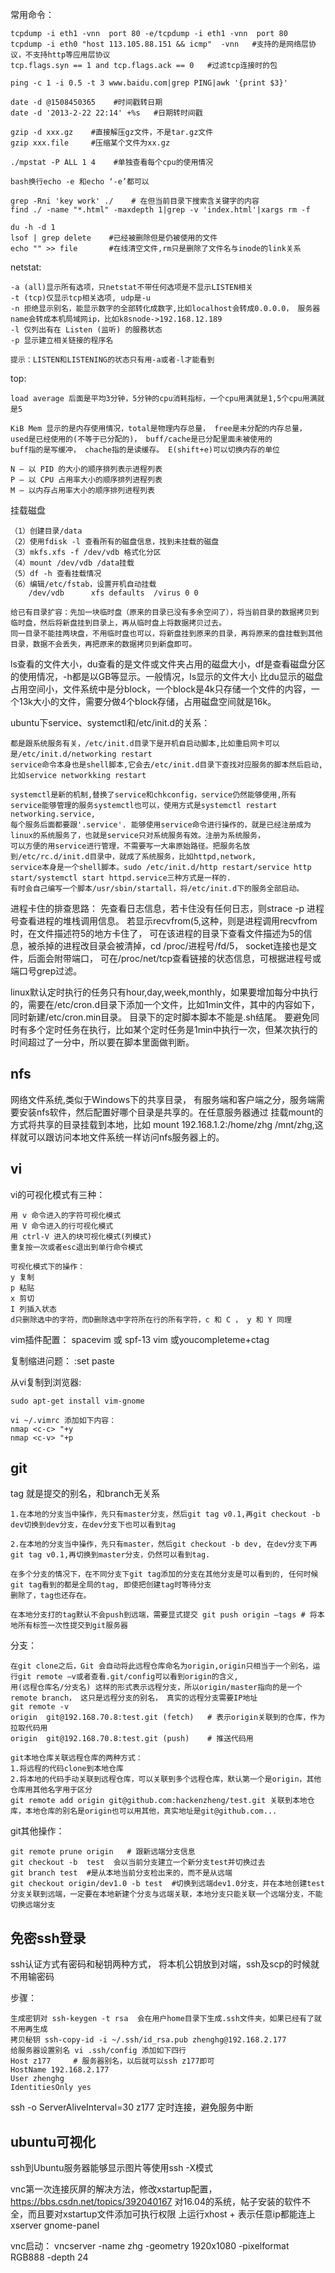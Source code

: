 常用命令： 

    tcpdump -i eth1 -vnn  port 80 -e/tcpdump -i eth1 -vnn  port 80 
    tcpdump -i eth0 "host 113.105.88.151 && icmp"  -vnn   #支持的是网络层协议，不支持http等应用层协议
    tcp.flags.syn == 1 and tcp.flags.ack == 0   #过滤tcp连接时的包
    
    ping -c 1 -i 0.5 -t 3 www.baidu.com|grep PING|awk '{print $3}'
         
    date -d @1508450365    #时间戳转日期
    date -d '2013-2-22 22:14' +%s   #日期转时间戳
    
    gzip -d xxx.gz    #直接解压gz文件，不是tar.gz文件
    gzip xxx.file     #压缩某个文件为xx.gz
    
    ./mpstat -P ALL 1 4    #单独查看每个cpu的使用情况
    
    bash换行echo -e 和echo ‘-e’都可以
    
    grep -Rni 'key work' ./    # 在但当前目录下搜索含关键字的内容
    find ./ -name "*.html" -maxdepth 1|grep -v 'index.html'|xargs rm -f  
    
    du -h -d 1
    lsof | grep delete    #已经被删除但是仍被使用的文件
    echo "" >> file       #在线清空文件,rm只是删除了文件名与inode的link关系

netstat:

    -a (all)显示所有选项，只netstat不带任何选项是不显示LISTEN相关
    -t (tcp)仅显示tcp相关选项, udp是-u
    -n 拒绝显示别名，能显示数字的全部转化成数字,比如localhost会转成0.0.0.0， 服务器name会转成本机局域网ip，比如k8snode->192.168.12.189
    -l 仅列出有在 Listen (监听) 的服務状态
    -p 显示建立相关链接的程序名
    
    提示：LISTEN和LISTENING的状态只有用-a或者-l才能看到
  

top:
    
    load average 后面是平均3分钟，5分钟的cpu消耗指标，一个cpu用满就是1,5个cpu用满就是5
    
    KiB Mem 显示的是内存使用情况，total是物理内存总量， free是未分配的内存总量， used是已经使用的(不等于已分配的)， buff/cache是已分配里面未被使用的
    buff指的是写缓冲， chache指的是读缓存。 E(shift+e)可以切换内存的单位
    
    N – 以 PID 的大小的顺序排列表示进程列表
    P – 以 CPU 占用率大小的顺序排列进程列表
    M – 以内存占用率大小的顺序排列进程列表
    

挂载磁盘 

    （1）创建目录/data
    （2）使用fdisk -l 查看所有的磁盘信息，找到未挂载的磁盘
    （3）mkfs.xfs -f /dev/vdb 格式化分区
    （4）mount /dev/vdb /data挂载
    （5）df -h 查看挂载情况
    （6）编辑/etc/fstab，设置开机自动挂载
        /dev/vdb      xfs defaults  /virus 0 0
         
    给已有目录扩容：先加一块临时盘（原来的目录已没有多余空间了），将当前目录的数据拷贝到临时盘，然后将新盘挂到目录上，再从临时盘上将数据拷贝过去。
    同一目录不能挂两块盘，不用临时盘也可以，将新盘挂到原来的目录，再将原来的盘挂载到其他目录，数据不会丢失，再把原来的数据拷贝到新盘即可。 
    
    
ls查看的文件大小，du查看的是文件或文件夹占用的磁盘大小，df是查看磁盘分区的使用情况，-h都是以GB等显示。一般情况，ls显示的文件大小
比du显示的磁盘占用空间小，文件系统中是分block，一个block是4k只存储一个文件的内容，一个13k大小的文件，需要分做4个block存储，占用磁盘空间就是16k。


ubuntu下service、systemctl和/etc/init.d的关系：

    都是跟系统服务有关，/etc/init.d目录下是开机自启动脚本,比如重启网卡可以是/etc/init.d/networking restart
    service命令本身也是shell脚本,它会去/etc/init.d目录下查找对应服务的脚本然后启动,比如service networkking restart
    
    systemctl是新的机制,替换了service和chkconfig，service仍然能够使用,所有service能够管理的服务systemctl也可以，使用方式是systemctl restart networking.service,
    每个服务后面都要跟'.service'. 能够使用service命令进行操作的，就是已经注册成为linux的系统服务了，也就是service只对系统服务有效。注册为系统服务，
    可以方便的用service进行管理，不需要写一大串原始路径。把服务名放到/etc/rc.d/init.d目录中，就成了系统服务，比如httpd,network, 
    service本身是一个shell脚本。sudo /etc/init.d/http restart/service http start/systemctl start httpd.service三种方式是一样的.   
    有时会自己编写一个脚本/usr/sbin/startall，将/etc/init.d下的服务全部启动。 

进程卡住的排查思路： 
先查看日志信息，若卡住没有任何日志，则strace -p 进程号查看进程的堆栈调用信息。 若显示recvfrom(5,这种，则是进程调用recvfrom时，在文件描述符5的地方卡住了，
可在该进程的目录下查看文件描述为5的信息，被杀掉的进程改目录会被清掉，cd /proc/进程号/fd/5， socket连接也是文件，后面会附带端口， 
可在/proc/net/tcp查看链接的状态信息，可根据进程号或端口号grep过滤。


linux默认定时执行的任务只有hour,day,week,monthly，如果要增加每分中执行的，需要在/etc/cron.d目录下添加一个文件，比如1min文件，其中的内容如下，同时新建/etc/cron.min目录。
目录下的定时脚本脚本不能是.sh结尾。 要避免同时有多个定时任务在执行，比如某个定时任务是1min中执行一次，但某次执行的时间超过了一分中，所以要在脚本里面做判断。


## nfs
网络文件系统,类似于Windows下的共享目录， 有服务端和客户端之分，服务端需要安装nfs软件，然后配置好哪个目录是共享的。在任意服务器通过
挂载mount的方式将共享的目录挂载到本地，比如 mount 192.168.1.2:/home/zhg /mnt/zhg,这样就可以跟访问本地文件系统一样访问nfs服务器上的。



## vi
vi的可视化模式有三种：

    用 v 命令进入的字符可视化模式
    用 V 命令进入的行可视化模式
    用 ctrl-V 进入的块可视化模式(列模式)
    重复按一次或者esc退出到单行命令模式
    
    可视化模式下的操作：
    y 复制
    p 粘贴
    x 剪切
    I 列插入状态
    d只删除选中的字符，而D删除选中字符所在行的所有字符，c 和 C ， y 和 Y 同理
    
vim插件配置： spacevim 或 spf-13 vim 或youcompleteme+ctag

复制缩进问题： :set paste

从vi复制到浏览器:

    sudo apt-get install vim-gnome  
    
    vi ~/.vimrc 添加如下内容：
    nmap <c-c> "+y
    nmap <c-v> "+p

## git

tag 就是提交的别名，和branch无关系

    1.在本地的分支当中操作，先只有master分支，然后git tag v0.1,再git checkout -b dev切换到dev分支，在dev分支下也可以看到tag
    
    2.在本地的分支当中操作，先只有master，然后git checkout -b dev, 在dev分支下再git tag v0.1,再切换到master分支，仍然可以看到tag.
    
    在多个分支的情况下，在不同分支下git tag添加的分支在其他分支是可以看到的, 任何时候git tag看到的都是全局的tag, 即使把创建tag时等待分支
    删除了，tag也还存在。
    
    在本地分支打的tag默认不会push到远端，需要显式提交 git push origin –tags # 将本地所有标签一次性提交到git服务器

分支：
    
    在git clone之后，Git 会自动将此远程仓库命名为origin,origin只相当于一个别名，运行git remote –v或者查看.git/config可以看到origin的含义,
    用(远程仓库名/分支名) 这样的形式表示远程分支，所以origin/master指向的是一个remote branch， 这只是远程分支的别名， 真实的远程分支需要IP地址
    git remote -v
    origin	git@192.168.70.8:test.git (fetch)   # 表示origin关联到的仓库，作为拉取代码用
    origin	git@192.168.70.8:test.git (push)    # 推送代码用
    
    git本地仓库关联远程仓库的两种方式：
    1.将远程的代码clone到本地仓库 
    2.将本地的代码手动关联到远程仓库，可以关联到多个远程仓库，默认第一个是origin，其他仓库用其他名字用于区分
    git remote add origin git@github.com:hackenzheng/test.git 关联到本地仓库，本地仓库的别名是origin也可以用其他，真实地址是git@github.com...

git其他操作：

    git remote prune origin   # 跟新远端分支信息
    git checkout -b  test  会以当前分支建立一个新分支test并切换过去
    git branch test  #是从本地当前分支检出来的，而不是从远端
    git checkout origin/dev1.0 -b test  #切换到远端dev1.0分支，并在本地创建test分支关联到远端，一定要在本地新建个分支与远端关联，本地分支只能关联一个远端分支，不能切换远端分支


## 免密ssh登录
ssh认证方式有密码和秘钥两种方式， 将本机公钥放到对端，ssh及scp的时候就不用输密码

步骤：

    生成密钥对 ssh-keygen -t rsa  会在用户home目录下生成.ssh文件夹，如果已经有了就不用再生成
    拷贝秘钥 ssh-copy-id -i ~/.ssh/id_rsa.pub zhenghg@192.168.2.177
    给服务器设置别名 vi .ssh/config 添加如下四行
    Host z177     # 服务器别名，以后就可以ssh z177即可
    HostName 192.168.2.177
    User zhenghg
    IdentitiesOnly yes

ssh -o ServerAliveInterval=30 z177  定时连接，避免服务中断

## ubuntu可视化
ssh到Ubuntu服务器能够显示图片等使用ssh -X模式

vnc第一次连接灰屏的解决方法，修改xstartup配置，https://bbs.csdn.net/topics/392040167
对16.04的系统，帖子安装的软件不全，而且要对xstartup文件添加可执行权限
上运行xhost + 表示任意ip都能连上xserver gnome-panel

vnc启动： vncserver -name zhg -geometry 1920x1080 -pixelformat RGB888 -depth 24
